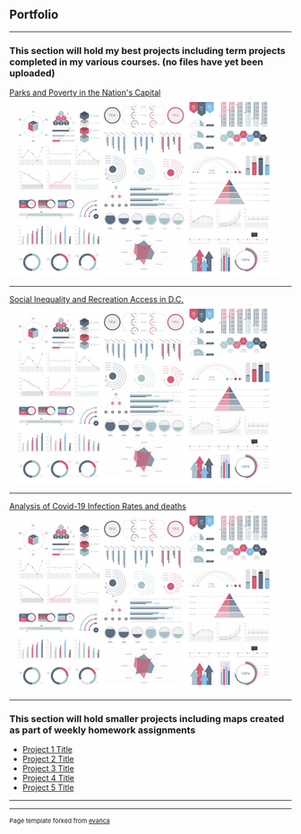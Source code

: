 ## Portfolio

---

### This section will hold my best projects including term projects completed in my various courses. (no files have yet been uploaded) 

[Parks and Poverty in the Nation's Capital](/sample_page)
<img src="images/dummy_thumbnail.jpg?raw=true"/>

---
[Social Inequality and Recreation Access in D.C.](/pdf/sample_presentation.pdf)
<img src="images/dummy_thumbnail.jpg?raw=true"/>

---
[Analysis of Covid-19 Infection Rates and deaths](http://example.com/)
<img src="images/dummy_thumbnail.jpg?raw=true"/>

---

### This section will hold smaller projects including maps created as part of weekly homework assignments

- [Project 1 Title](http://example.com/)
- [Project 2 Title](http://example.com/)
- [Project 3 Title](http://example.com/)
- [Project 4 Title](http://example.com/)
- [Project 5 Title](http://example.com/)

---




---
<p style="font-size:11px">Page template forked from <a href="https://github.com/evanca/quick-portfolio">evanca</a></p>
<!-- Remove above link if you don't want to attibute -->
